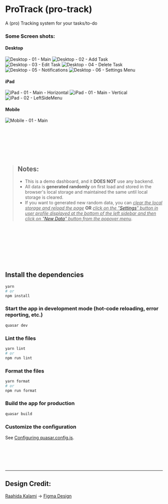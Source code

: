 # ProTrack (pro-track)

A (pro) Tracking system for your tasks/to-do

### Some Screen shots:
#### Desktop
![Desktop - 01 - Main](./.github/assets/images/Desktop-01-Main.png)
![Desktop - 02 - Add Task](./.github/assets/images/Desktop-02-AddTask.png)
![Desktop - 03 - Edit Task](./.github/assets/images/Desktop-03-EditTask.png)
![Desktop - 04 - Delete Task](./.github/assets/images/Desktop-04-DeleteTask.png)
![Desktop - 05 - Notifications](./.github/assets/images/Desktop-05-Notifications.png)
<a name="settings-menu">
![Desktop - 06 - Settings Menu](./.github/assets/images/Desktop-06-SettingsMenu.png)
</a>

#### iPad
![iPad - 01 - Main - Horizontal](./.github/assets/images/iPad-01-Main-Horizontal.png)
![iPad - 01 - Main - Vertical](./.github/assets/images/iPad-01-Main-Vertical.png)
![iPad - 02 - LeftSideMenu](./.github/assets/images/iPad-02-LeftSideMenu.png)

#### Mobile
![Mobile - 01 - Main](./.github/assets/images/Mobile-01-Main.png)

<br /><br /><br />
---
> ## Notes:
> - This is a demo dashboard, and it **DOES NOT** use any backend.
> - All data is **generated randomly** on first load and stored in the browser's local storage and maintained the same until local storage is cleared.
> - If you want to generated new random data, you can <ins>*clear the local storage and reload the page*</ins> **OR** <ins>*click on the "[Settings](#settings-menu)" button in user profile displayed at the bottom of the left sidebar and then click on "[New Data](#settings-menu)" button from the popover menu*</ins>.


<br /><br /><br /><br />
---
## Install the dependencies
```bash
yarn
# or
npm install
```

### Start the app in development mode (hot-code reloading, error reporting, etc.)
```bash
quasar dev
```


### Lint the files
```bash
yarn lint
# or
npm run lint
```


### Format the files
```bash
yarn format
# or
npm run format
```



### Build the app for production
```bash
quasar build
```

### Customize the configuration
See [Configuring quasar.config.js](https://v2.quasar.dev/quasar-cli-vite/quasar-config-js).


<br /><br /><br /><br />

---
## Design Credit:
[Raahida Kalami](https://in.linkedin.com/in/raahida-kalami-041002raah) → [Figma Design](https://www.figma.com/design/2n42N63thKhQh9dqg5Z0HT/Design-Challenge)
